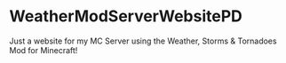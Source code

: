 # WeatherModServerWebsitePD
Just a website for my MC Server using the Weather, Storms &amp; Tornadoes Mod for Minecraft!
